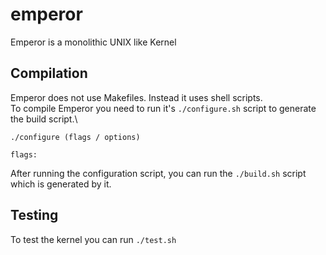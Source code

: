 # emperor
Emperor is a monolithic UNIX like Kernel

## Compilation
Emperor does not use Makefiles. Instead it uses shell scripts.\
To compile Emperor you need to run it's `./configure.sh` script to generate the build script.\
```USAGE
./configure (flags / options)

flags:
```
After running the configuration script, you can run the `./build.sh` script which is generated by it.

## Testing
To test the kernel you can run `./test.sh`
